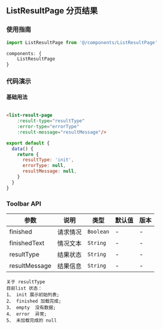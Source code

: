 ## ListResultPage 分页结果

### 使用指南
``` javascript
import ListResultPage from '@/components/ListResultPage'

components: {
    ListResultPage
}
```

### 代码演示

#### 基础用法


```html

<list-result-page
    :result-type="resultType"
    :error-type="errorType"
    :result-message="resultMessage"/>

```

```javascript
export default {
  data() {
    return {
      resultType: 'init',
      errorType: null,
      resultMessage: null,
    }
  }
}
```


### Toolbar API

| 参数 | 说明 | 类型 | 默认值 | 版本 |
|------|------|------|------|------|
| finished | 请求情况 | `Boolean` | - | - |
| finishedText | 情况文本 | `String` | - | - |
| resultType | 结果状态 | `String` | - | - |
| resultMessage | 结果信息 | `String` | - | - |

```text
关于 resultType
目前list 状态：
1、 init 展示初始列表;
2、 finished 加载完成;
3、 empty  没有数据;
4、 error  异常;
5、 未加载完成的 null
```

